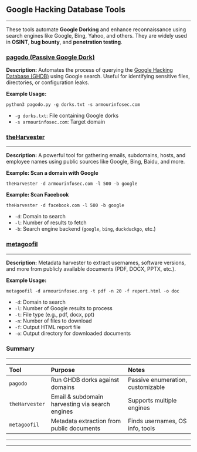## Google Hacking Database Tools
---
These tools automate **Google Dorking** and enhance reconnaissance using search engines like Google, Bing, Yahoo, and others. They are widely used in **OSINT**, **bug bounty**, and **penetration testing**.

### [pagodo (Passive Google Dork)](https://github.com/opsdisk/pagodo)
**Description:**
Automates the process of querying the [Google Hacking Database (GHDB)](https://www.exploit-db.com/google-hacking-database) using Google search. Useful for identifying sensitive files, directories, or configuration leaks.

**Example Usage:**
```
python3 pagodo.py -g dorks.txt -s armourinfosec.com
```
*   `-g dorks.txt`: File containing Google dorks
*   `-s armourinfosec.com`: Target domain

### [theHarvester](https://github.com/laramies/theHarvester)
---
**Description:**
A powerful tool for gathering emails, subdomains, hosts, and employee names using public sources like Google, Bing, Baidu, and more.

**Example: Scan a domain with Google**
```
theHarvester -d armourinfosec.com -l 500 -b google
```

**Example: Scan Facebook**
```
theHarvester -d facebook.com -l 500 -b google
```
*   `-d`: Domain to search
*   `-l`: Number of results to fetch
*   `-b`: Search engine backend (`google`, `bing`, `duckduckgo`, etc.)

### [metagoofil](https://github.com/laramies/metagoofil)
---
**Description:**
Metadata harvester to extract usernames, software versions, and more from publicly available documents (PDF, DOCX, PPTX, etc.).

**Example Usage:**
```
metagoofil -d armourinfosec.org -t pdf -n 20 -f report.html -o doc
```
*   `-d`: Domain to search
*   `-l`: Number of Google results to process
*   `-t`: File type (e.g., pdf, docx, ppt)
*   `-n`: Number of files to download
*   `-f`: Output HTML report file
*   `-o`: Output directory for downloaded documents

### Summary
---

| Tool           | Purpose                                         | Notes                             |
| :------------- | :---------------------------------------------- | :-------------------------------- |
| `pagodo`       | Run GHDB dorks against domains                  | Passive enumeration, customizable |
| `theHarvester` | Email & subdomain harvesting via search engines | Supports multiple engines         |
| `metagoofil`   | Metadata extraction from public documents       | Finds usernames, OS info, tools   |

---
---
